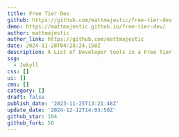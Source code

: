 ```yaml
---
title: Free Tier Dev
github: https://github.com/mattmajestic/free-tier-dev
demo: https://mattmajestic.github.io/free-tier-dev/
author: mattmajestic
author_link: https://github.com/mattmajestic
date: 2024-11-28T04:28:24.158Z
description: A List of Developer tools in a Free Tier
ssg:
  - Jekyll
css: []
ui: []
cms: []
category: []
draft: false
publish_date: '2023-11-25T13:21:48Z'
update_date: '2024-12-12T14:03:50Z'
github_star: 104
github_fork: 50
---
```

